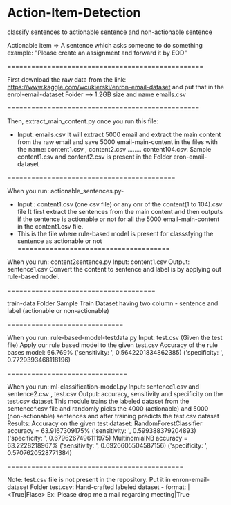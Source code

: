 # Action-Item-Detection
classify sentences to actionable sentence and non-actionable sentence

Actionable item => A sentence which asks someone to do something
example: "Please create an assignment and forward it by EOD"

=================================================

First download the raw data from the link: https://www.kaggle.com/wcukierski/enron-email-dataset
and put that in the enrol-email-dataset Folder --> 1.2GB size and name emails.csv

================================================

Then, extract_main_content.py once you run this file: 
- Input:  emails.csv
It will extract 5000 email and extract the main content from the raw email and save 5000 email-main-content in the files with the name: content1.csv , content2.csv ........ content104.csv.
Sample content1.csv and content2.csv is present in the Folder eron-email-dataset

==========================================

When you run: actionable_sentences.py- 
- Input : content1.csv  (one csv file) or any onr of the content(1 to 104).csv file
It first extract the sentences from the main content and then outputs if the sentence is actionable or not for all the 5000 email-main-content in the content1.csv file.
- This is the file where rule-based model is present for classsfying the sentence as actionable or not
======================================
 
When you run: content2sentence.py
Input: content1.csv Output: sentence1.csv
Convert the content to sentence and label is by applying out rule-based model.
  
=====================================
  
train-data Folder
Sample Train Dataset having two column - sentence and label (actionable or non-actionable)
  
=============================

When you run: rule-based-model-testdata.py
Input: test.csv (Given the test file)
Apply our rule based model to the given test.csv 
Accuracy of the rule bases model: 66.769%
('sensitivity: ', 0.5642201834862385)
('specificity: ', 0.7729393468118196)

==============================
 
When you run: ml-classification-model.py
Input: sentence1.csv and sentence2.csv , test.csv
Output: accuracy, sensitivity and specificity on the test.csv dataset
This module trains the labeled dataset from the sentence*.csv file
and randomly picks the 4000 (actionable) and 5000 (non-actionable) sentences and after training 
predicts the test.csv dataset
Results:
Accuracy on the given test dataset:
RandomForestClassifier accuracy = 63.9167309175%
('sensitivity: ', 0.599388379204893)
('specificity: ', 0.6796267496111975)
MultinomialNB accuracy = 63.2228218967%
('sensitivity: ', 0.6926605504587156)
('specificity: ', 0.5707620528771384)

============================================  

Note: test.csv file is not present in the repository. Put it in enron-email-dataset Folder
test.csv: Hand-crafted labeled dataset - format: <sentence>|<True|Flase>
Ex: Please drop me a mail regarding meeting|True



